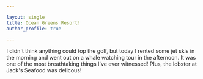 ```yaml
---

layout: single
title: Ocean Greens Resort!
author_profile: true

---
```


I didn't think anything could top the golf, but today I rented some jet skis in the morning and went out on a whale watching tour in the afternoon. It was one of the most breathtaking things I've ever witnessed! Plus, the lobster at Jack's Seafood was delicous! 